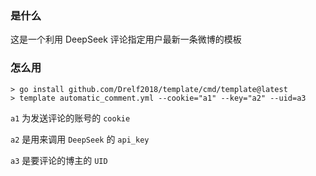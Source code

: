 ### 是什么

这是一个利用 DeepSeek 评论指定用户最新一条微博的模板

### 怎么用

```
> go install github.com/Drelf2018/template/cmd/template@latest
> template automatic_comment.yml --cookie="a1" --key="a2" --uid=a3
```

`a1` 为发送评论的账号的 `cookie`

`a2` 是用来调用 `DeepSeek` 的 `api_key`

`a3` 是要评论的博主的 `UID`